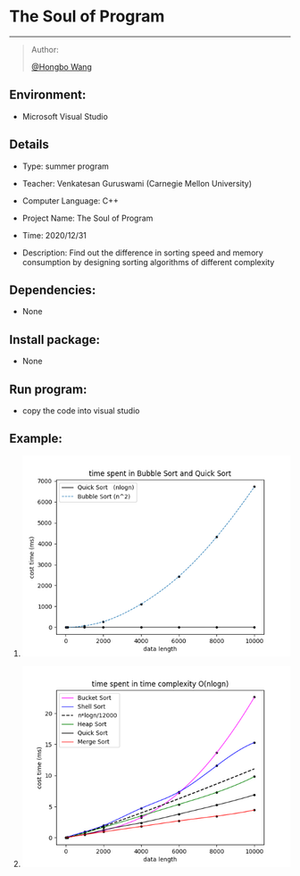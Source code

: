 # The Soul of Program

-----

>  Author:
>
>  [@Hongbo Wang ](https://github.com/BOBWang1117)
>
>  
>
>  

## **Environment:**

- Microsoft Visual Studio

  

## **Details**

- Type: summer program

- Teacher: Venkatesan Guruswami (Carnegie Mellon University)

- Computer Language: C++

- Project Name: The Soul of Program

- Time: 2020/12/31

- Description: Find out the difference in sorting speed and memory consumption by designing sorting algorithms of different complexity


## **Dependencies:** 

- None



## **Install package:**

- None



## **Run program:**

- copy the code into visual studio

  

  

 

## **Example:**

1. ![picture1](./picture/1.png)

   

2. ![picture1](./picture/2.png)

   

